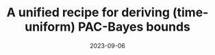---
layout: default 
title: A unified recipe for deriving (time-uniform) PAC-Bayes bounds
authors: Ben Chugg, Hongjian Wang, Aaditya Ramdas
publication: 
year: 2023
date: "2023-09-06"
link: "https://arxiv.org/abs/2302.03421"
category: Theory
---